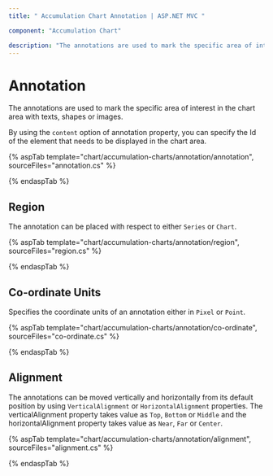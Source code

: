 ```yaml
---
title: " Accumulation Chart Annotation | ASP.NET MVC "

component: "Accumulation Chart"

description: "The annotations are used to mark the specific area of interest in the chart area with texts, shapes or images"
---
```


# Annotation

The annotations are used to mark the specific area of interest in the chart area with texts, shapes or images.

<!-- markdownlint-disable MD033 -->

By using the <code>content</code> option of annotation property, you can specify the Id of the element that needs to be displayed in the chart area.

{% aspTab template="chart/accumulation-charts/annotation/annotation", sourceFiles="annotation.cs" %}

{% endaspTab %}

## Region

The annotation can be placed with respect to either `Series` or `Chart`.

{% aspTab template="chart/accumulation-charts/annotation/region", sourceFiles="region.cs" %}

{% endaspTab %}

## Co-ordinate Units

Specifies the coordinate units of an annotation either in `Pixel` or `Point`.

{% aspTab template="chart/accumulation-charts/annotation/co-ordinate", sourceFiles="co-ordinate.cs" %}

{% endaspTab %}

## Alignment

The annotations can be moved vertically and horizontally from its default position by using `VerticalAlignment`
or `HorizontalAlignment` properties. The verticalAlignment property takes value as `Top`, `Bottom` or `Middle` and the
horizontalAlignment property takes value as `Near`, `Far` or `Center`.

{% aspTab template="chart/accumulation-charts/annotation/alignment", sourceFiles="alignment.cs" %}

{% endaspTab %}
